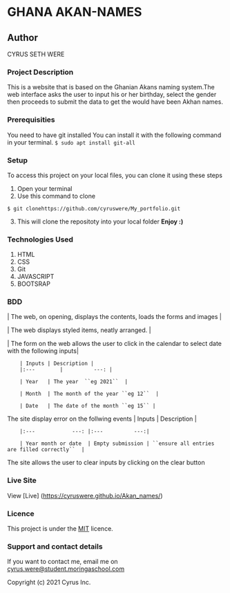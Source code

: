 # GHANA AKAN-NAMES

## Author
CYRUS SETH WERE

### Project Description
This is a website that is based on the Ghanian Akans naming system.The web interface asks the user to input his or her birthday, select the gender then proceeds to submit the data to get the would have been Akhan names.


### Prerequisities
You need to have git installed
You can install it with the following command in your terminal.
`$ sudo apt install git-all`

### Setup
To access this project on your local files, you can clone it using these steps
1. Open your terminal
2. Use this command to clone 
```
$ git clonehttps://github.com/cyruswere/My_portfolio.git
```
3. This will clone the repositoty into your local folder
 __Enjoy :)__

### Technologies Used
1. HTML
2. CSS
3. Git
4. JAVASCRIPT
5. BOOTSRAP

### BDD
| The web, on opening, displays the contents, loads the forms and images |

| The web displays styled items, neatly arranged. |

| The form on the web allows the user to click in the calendar to select date with the following inputs|

        | Inputs | Description |
        |:---        |          ---: |

        | Year   | The year  ``eg 2021``  |

        | Month  | The month of the year ``eg 12``  |

        | Date   | The date of the month ``eg 15`` |

The site display error on the follwing events
        | Inputs              | Description      |

        |:---            ---: |:---          ---:|

        | Year month or date  | Empty submission | ``ensure all entries are filled correctly``  |
        
The site allows the user to clear inputs by clicking on the clear button
    

### Live Site
View [Live] (https://cyruswere.github.io/Akan_names/)

### Licence
This project is under the  [MIT](LICENSE) licence.
### Support and contact details
If you want to contact me, email me on cyrus.were@student.moringaschool.com

Copyright (c) 2021 Cyrus Inc.